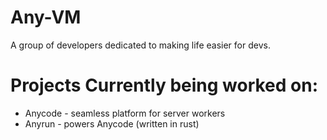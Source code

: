 # Any-VM
A group of developers dedicated to making life easier for devs.

# Projects Currently being worked on:
+ Anycode - seamless platform for server workers
+ Anyrun - powers Anycode (written in rust)
